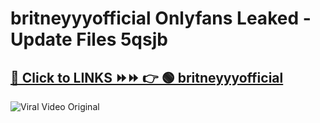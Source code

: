 
 # britneyyyofficial Onlyfans Leaked - Update Files 5qsjb

## <h2><a href="https://clipsfans.com/britneyyyofficial&ref=git">🔗 Click to LINKS ⏩⏩ 👉 🟢 britneyyyofficial </a></h2>

<a href="https://clipsfans.com/britneyyyofficial&ref=git" rel="nofollow" data-target="animated-image.originalLink"><img src="https://i.ibb.co.com/xMMVF88/686577567.gif" alt="Viral Video Original" style="max-width: 100%; display: inline-block;" data-target="animated-image.originalImage"></a>

